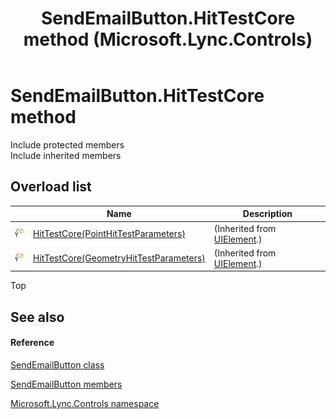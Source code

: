 ﻿---
title: SendEmailButton.HitTestCore method  (Microsoft.Lync.Controls)
TOCTitle: 'HitTestCore method '
ms:assetid: Overload:Microsoft.Lync.Controls.SendEmailButton.HitTestCore_DI_3_UC_OCS14MrefLyncWPF
ms:mtpsurl: https://msdn.microsoft.com/en-us/library/microsoft.lync.controls.sendemailbutton.hittestcore_di_3_uc_ocs14mreflyncwpf(v=office.15)
ms:contentKeyID: 48590019
ms.date: 07/28/2014
mtps_version: v=office.15
f1_keywords:
- Microsoft.Lync.Controls.SendEmailButton.HitTestCore
dev_langs:
- CSharp
- JScript
- VB
- other
---

# SendEmailButton.HitTestCore method

Include protected members  
Include inherited members  

## Overload list

<table>
<thead>
<tr class="header">
<th> </th>
<th>Name</th>
<th>Description</th>
</tr>
</thead>
<tbody>
<tr class="odd">
<td><img src="images/Hh347903.protmethod(Office.15).gif" title="Protected method" alt="Protected method" /></td>
<td><a href="http://msdn2.microsoft.com/en-us/library/ms598915">HitTestCore(PointHitTestParameters)</a></td>
<td>(Inherited from <a href="http://msdn2.microsoft.com/en-us/library/ms590078">UIElement</a>.)</td>
</tr>
<tr class="even">
<td><img src="images/Hh347903.protmethod(Office.15).gif" title="Protected method" alt="Protected method" /></td>
<td><a href="http://msdn2.microsoft.com/en-us/library/ms598914">HitTestCore(GeometryHitTestParameters)</a></td>
<td>(Inherited from <a href="http://msdn2.microsoft.com/en-us/library/ms590078">UIElement</a>.)</td>
</tr>
</tbody>
</table>


Top

## See also

#### Reference

[SendEmailButton class](sendemailbutton-class-microsoft-lync-controls_1.md)

[SendEmailButton members](sendemailbutton-members-microsoft-lync-controls_1.md)

[Microsoft.Lync.Controls namespace](microsoft-lync-controls-namespace_1.md)

